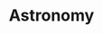 ---
title: Astronomy
longTitle: 'Astronomy'
tags:
- gccommon
narrowerTerm:
- "[[Space sciences]]"
relatedTerm:
- "[[Astronomical observatories Planetariums]]"
use:
- "[[Astrophysics]]"
---